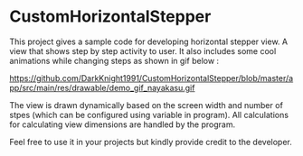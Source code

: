 # CustomHorizontalStepper

This project gives a sample code for developing horizontal stepper view. A view that shows step by step activity to user.
It also includes some cool animations while changing steps as shown in gif below :

https://github.com/DarkKnight1991/CustomHorizontalStepper/blob/master/app/src/main/res/drawable/demo_gif_nayakasu.gif


The view is drawn dynamically based on the screen width and number of stpes (which can be configured using variable in program).
All calculations for calculating view dimensions are handled by the program.

Feel free to use it in your projects but kindly provide credit to the developer.

